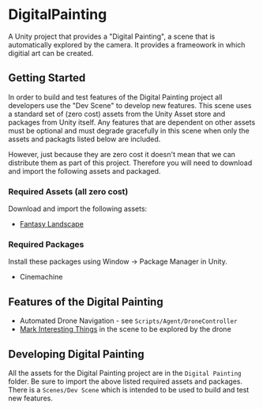 # DigitalPainting
A Unity project that provides a "Digital Painting", a scene that is automatically explored by the camera. It provides a frameowork in which digitial art can be created.

## Getting Started

In order to build and test features of the Digital Painting project all developers use the "Dev Scene" to develop new features. This scene uses a standard set of (zero cost) assets from the Unity Asset store and packages from Unity itself. Any features that are dependent on other assets must be optional and must degrade gracefully in this scene when only the assets and packagts listed below are included.

However, just because they are zero cost it doesn't mean that we can distribute them as part of this project. Therefore you will need to download and import the following assets and packaged.

### Required Assets (all zero cost)

Download and import the following assets:

  * [Fantasy Landscape](https://assetstore.unity.com/packages/3d/environments/fantasy-landscape-103573)

### Required Packages

Install these packages using Window -> Package Manager in Unity.

  * Cinemachine

## Features of the Digital Painting

  * Automated Drone Navigation - see `Scripts/Agent/DroneController`
  * [Mark Interesting Things](./Assets/Digital+Painting/Docs/InterestingThings.md) in the scene to be explored by the drone

## Developing Digital Painting

All the assets for the Digital Painting project are in the `Digital Painting` folder. Be sure to import the above listed required assets and packages. There is a `Scenes/Dev Scene` which is intended to be used to build and test new features.







